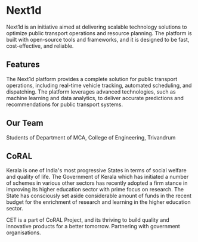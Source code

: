 # Next1d
Next1d is an initiative aimed at delivering scalable technology solutions to optimize public transport operations and resource planning. The platform is built with open-source tools and frameworks, and it is designed to be fast, cost-effective, and reliable.

## Features
The Next1d platform provides a complete solution for public transport operations, including real-time vehicle tracking, automated scheduling, and dispatching. The platform leverages advanced technologies, such as machine learning and data analytics, to deliver accurate predictions and recommendations for public transport systems.

## Our Team
Students of Department of MCA, College of Engineering, Trivandrum

## CoRAL
Kerala is one of India's most progressive States in terms of social welfare and quality of life. The Government of Kerala which has initiated a number of schemes in various other sectors has recently adopted a firm stance in improving its higher education sector with prime focus on research. The State has consciously set aside considerable amount of funds in the recent budget for the enrichment of research and learning in the higher education sector.

CET is a part of CoRAL Project, and its thriving to build quality and innovative products  for a better tomorrow. Partnering with government organisations.
